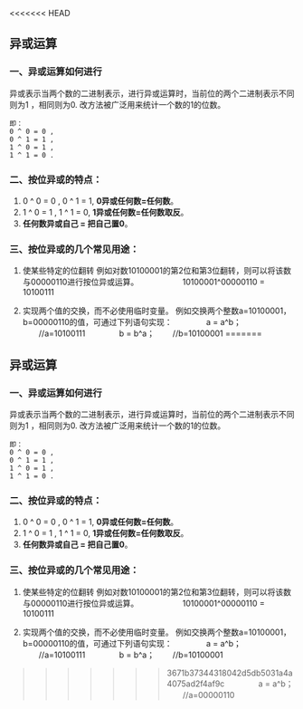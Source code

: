 <<<<<<< HEAD
## 异或运算

### 一、异或运算如何进行
异或表示当两个数的二进制表示，进行异或运算时，当前位的两个二进制表示不同则为1 ，相同则为0. 改方法被广泛用来统计一个数的1的位数。
````text
即：
0 ^ 0 = 0 ,
0 ^ 1 = 1 ,
1 ^ 0 = 1 ,
1 ^ 1 = 0 .
````
### 二、按位异或的特点：
1. 0 ^ 0 = 0 , 0 ^ 1 = 1, **0异或任何数=任何数**。
2. 1 ^ 0 = 1 , 1 ^ 1 = 0, **1异或任何数=任何数取反**。
3. **任何数异或自己 = 把自己置0**。

### 三、按位异或的几个常见用途：
1. 使某些特定的位翻转
例如对数10100001的第2位和第3位翻转，则可以将该数与00000110进行按位异或运算。
　　　　　 10100001^00000110 = 10100111

2. 实现两个值的交换，而不必使用临时变量。
例如交换两个整数a=10100001，b=00000110的值，可通过下列语句实现：
　　　　a = a^b； 　　//a=10100111
　　　　b = b^a； 　　//b=10100001
=======
## 异或运算

### 一、异或运算如何进行
异或表示当两个数的二进制表示，进行异或运算时，当前位的两个二进制表示不同则为1 ，相同则为0. 改方法被广泛用来统计一个数的1的位数。
````text
即：
0 ^ 0 = 0 ,
0 ^ 1 = 1 ,
1 ^ 0 = 1 ,
1 ^ 1 = 0 .
````
### 二、按位异或的特点：
1. 0 ^ 0 = 0 , 0 ^ 1 = 1, **0异或任何数=任何数**。
2. 1 ^ 0 = 1 , 1 ^ 1 = 0, **1异或任何数=任何数取反**。
3. **任何数异或自己 = 把自己置0**。

### 三、按位异或的几个常见用途：
1. 使某些特定的位翻转
例如对数10100001的第2位和第3位翻转，则可以将该数与00000110进行按位异或运算。
　　　　　 10100001^00000110 = 10100111

2. 实现两个值的交换，而不必使用临时变量。
例如交换两个整数a=10100001，b=00000110的值，可通过下列语句实现：
　　　　a = a^b； 　　//a=10100111
　　　　b = b^a； 　　//b=10100001
>>>>>>> 3671b37344318042d5db5031a4a4075ad2f4af9c
　　　　a = a^b； 　　//a=00000110